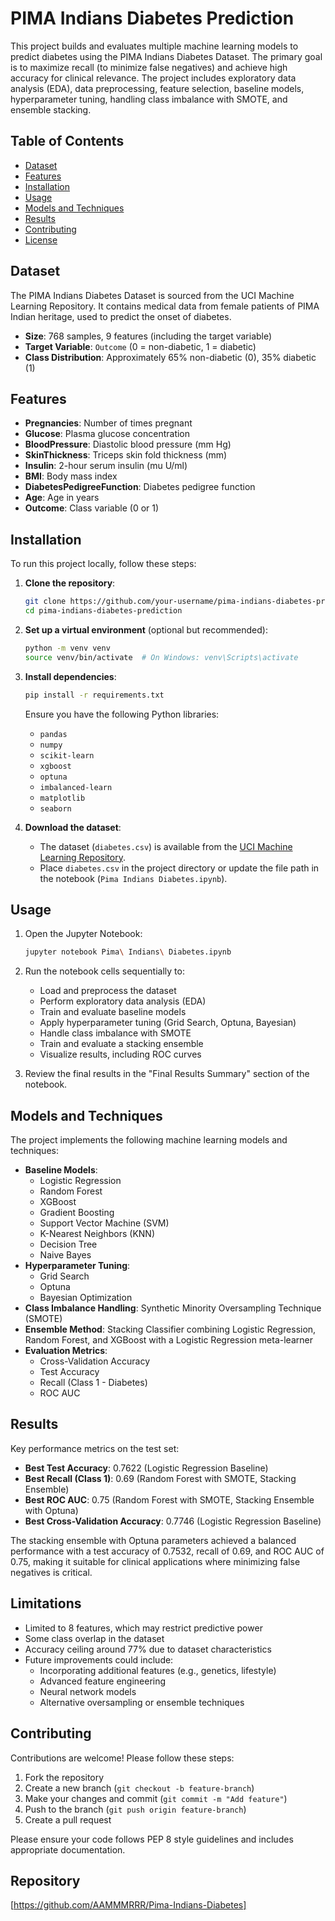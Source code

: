 # PIMA Indians Diabetes Prediction

This project builds and evaluates multiple machine learning models to predict diabetes using the PIMA Indians Diabetes Dataset. The primary goal is to maximize recall (to minimize false negatives) and achieve high accuracy for clinical relevance. The project includes exploratory data analysis (EDA), data preprocessing, feature selection, baseline models, hyperparameter tuning, handling class imbalance with SMOTE, and ensemble stacking.

## Table of Contents
- [Dataset](#dataset)
- [Features](#features)
- [Installation](#installation)
- [Usage](#usage)
- [Models and Techniques](#models-and-techniques)
- [Results](#results)
- [Contributing](#contributing)
- [License](#license)

## Dataset
The PIMA Indians Diabetes Dataset is sourced from the UCI Machine Learning Repository. It contains medical data from female patients of PIMA Indian heritage, used to predict the onset of diabetes.

- **Size**: 768 samples, 9 features (including the target variable)
- **Target Variable**: `Outcome` (0 = non-diabetic, 1 = diabetic)
- **Class Distribution**: Approximately 65% non-diabetic (0), 35% diabetic (1)

## Features
- **Pregnancies**: Number of times pregnant
- **Glucose**: Plasma glucose concentration
- **BloodPressure**: Diastolic blood pressure (mm Hg)
- **SkinThickness**: Triceps skin fold thickness (mm)
- **Insulin**: 2-hour serum insulin (mu U/ml)
- **BMI**: Body mass index
- **DiabetesPedigreeFunction**: Diabetes pedigree function
- **Age**: Age in years
- **Outcome**: Class variable (0 or 1)

## Installation
To run this project locally, follow these steps:

1. **Clone the repository**:
   ```bash
   git clone https://github.com/your-username/pima-indians-diabetes-prediction.git
   cd pima-indians-diabetes-prediction
   ```

2. **Set up a virtual environment** (optional but recommended):
   ```bash
   python -m venv venv
   source venv/bin/activate  # On Windows: venv\Scripts\activate
   ```

3. **Install dependencies**:
   ```bash
   pip install -r requirements.txt
   ```

   Ensure you have the following Python libraries:
   - `pandas`
   - `numpy`
   - `scikit-learn`
   - `xgboost`
   - `optuna`
   - `imbalanced-learn`
   - `matplotlib`
   - `seaborn`

4. **Download the dataset**:
   - The dataset (`diabetes.csv`) is available from the [UCI Machine Learning Repository](https://www.kaggle.com/datasets/uciml/pima-indians-diabetes-database?resource=download).
   - Place `diabetes.csv` in the project directory or update the file path in the notebook (`Pima Indians Diabetes.ipynb`).

## Usage
1. Open the Jupyter Notebook:
   ```bash
   jupyter notebook Pima\ Indians\ Diabetes.ipynb
   ```

2. Run the notebook cells sequentially to:
   - Load and preprocess the dataset
   - Perform exploratory data analysis (EDA)
   - Train and evaluate baseline models
   - Apply hyperparameter tuning (Grid Search, Optuna, Bayesian)
   - Handle class imbalance with SMOTE
   - Train and evaluate a stacking ensemble
   - Visualize results, including ROC curves

3. Review the final results in the "Final Results Summary" section of the notebook.

## Models and Techniques
The project implements the following machine learning models and techniques:
- **Baseline Models**:
  - Logistic Regression
  - Random Forest
  - XGBoost
  - Gradient Boosting
  - Support Vector Machine (SVM)
  - K-Nearest Neighbors (KNN)
  - Decision Tree
  - Naive Bayes
- **Hyperparameter Tuning**:
  - Grid Search
  - Optuna
  - Bayesian Optimization
- **Class Imbalance Handling**: Synthetic Minority Oversampling Technique (SMOTE)
- **Ensemble Method**: Stacking Classifier combining Logistic Regression, Random Forest, and XGBoost with a Logistic Regression meta-learner
- **Evaluation Metrics**:
  - Cross-Validation Accuracy
  - Test Accuracy
  - Recall (Class 1 - Diabetes)
  - ROC AUC

## Results
Key performance metrics on the test set:
- **Best Test Accuracy**: 0.7622 (Logistic Regression Baseline)
- **Best Recall (Class 1)**: 0.69 (Random Forest with SMOTE, Stacking Ensemble)
- **Best ROC AUC**: 0.75 (Random Forest with SMOTE, Stacking Ensemble with Optuna)
- **Best Cross-Validation Accuracy**: 0.7746 (Logistic Regression Baseline)

The stacking ensemble with Optuna parameters achieved a balanced performance with a test accuracy of 0.7532, recall of 0.69, and ROC AUC of 0.75, making it suitable for clinical applications where minimizing false negatives is critical.

## Limitations
- Limited to 8 features, which may restrict predictive power
- Some class overlap in the dataset
- Accuracy ceiling around 77% due to dataset characteristics
- Future improvements could include:
  - Incorporating additional features (e.g., genetics, lifestyle)
  - Advanced feature engineering
  - Neural network models
  - Alternative oversampling or ensemble techniques

## Contributing
Contributions are welcome! Please follow these steps:
1. Fork the repository
2. Create a new branch (`git checkout -b feature-branch`)
3. Make your changes and commit (`git commit -m "Add feature"`)
4. Push to the branch (`git push origin feature-branch`)
5. Create a pull request

Please ensure your code follows PEP 8 style guidelines and includes appropriate documentation.

## Repository
[https://github.com/AAMMMRRR/Pima-Indians-Diabetes]
